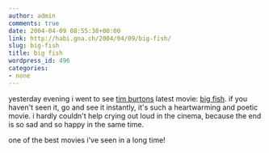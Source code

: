 ```yaml
---
author: admin
comments: true
date: 2004-04-09 08:55:38+00:00
link: http://habi.gna.ch/2004/04/09/big-fish/
slug: big-fish
title: big fish
wordpress_id: 496
categories:
- none
---
```


yesterday evening i went to see [tim burtons](http://imdb.com/name/nm0000318/) latest movie: [big fish](http://imdb.com/title/tt0319061/). if you haven't seen it, go and see it instantly, it's such a heartwarming and poetic movie. i hardly couldn't help crying out loud in the cinema, because the end is so sad and so happy in the same time.

one of the best movies i've seen in a long time!
